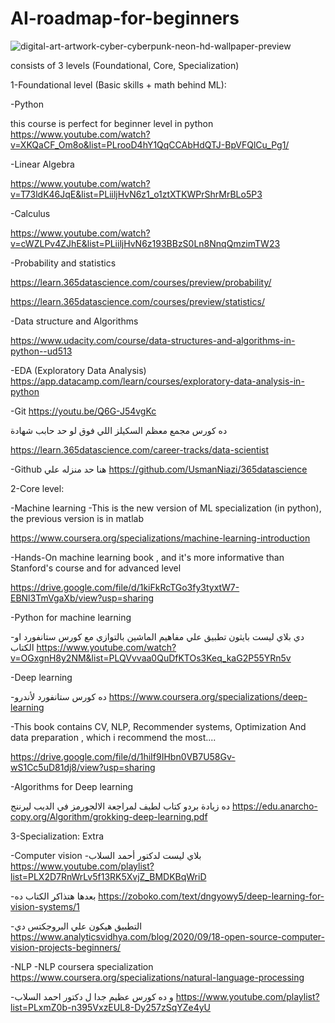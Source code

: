 # AI-roadmap-for-beginners
![digital-art-artwork-cyber-cyberpunk-neon-hd-wallpaper-preview](https://user-images.githubusercontent.com/105731768/216759007-13523109-5a78-410e-b630-c85914ea3a06.jpg)



consists of 3 levels (Foundational, Core, Specialization)

1-Foundational level (Basic skills + math behind ML):

-Python

this course is perfect for beginner level in python
https://www.youtube.com/watch?v=XKQaCF_Om8o&list=PLrooD4hY1QqCCAbHdQTJ-BpVFQlCu_Pg1/

-Linear Algebra

https://www.youtube.com/watch?v=T73ldK46JqE&list=PLiiljHvN6z1_o1ztXTKWPrShrMrBLo5P3

-Calculus

https://www.youtube.com/watch?v=cWZLPv4ZJhE&list=PLiiljHvN6z193BBzS0Ln8NnqQmzimTW23

-Probability and statistics

https://learn.365datascience.com/courses/preview/probability/

https://learn.365datascience.com/courses/preview/statistics/

-Data structure and Algorithms

https://www.udacity.com/course/data-structures-and-algorithms-in-python--ud513

-EDA (Exploratory Data Analysis)
https://app.datacamp.com/learn/courses/exploratory-data-analysis-in-python

-Git
https://youtu.be/Q6G-J54vgKc

ده كورس مجمع معظم السكيلز اللي فوق لو حد حابب شهادة

https://learn.365datascience.com/career-tracks/data-scientist

-Github هنا حد منزله علي
https://github.com/UsmanNiazi/365datascience

2-Core level:

-Machine learning
-This is the new version of ML specialization (in python), the previous version is in matlab

https://www.coursera.org/specializations/machine-learning-introduction

-Hands-On machine learning book , and it's more informative than Stanford's course and for advanced level

https://drive.google.com/file/d/1kiFkRcTGo3fy3tyxtW7-EBNl3TmVgaXb/view?usp=sharing

-Python for machine learning

-دي بلاي ليست بايثون تطبيق علي مفاهيم الماشين بالتوازي مع كورس ستانفورد او الكتاب
https://www.youtube.com/watch?v=OGxgnH8y2NM&list=PLQVvvaa0QuDfKTOs3Keq_kaG2P55YRn5v

-Deep learning

-ده كورس ستانفورد لأندرو
https://www.coursera.org/specializations/deep-learning

-This book contains CV, NLP, Recommender systems, Optimization And data preparation , which i recommend the most....

https://drive.google.com/file/d/1hiIf9IHbn0VB7U58Gv-wS1Cc5uD81dj8/view?usp=sharing

-Algorithms for Deep learning

ده زيادة بردو كتاب لطيف لمراجعة الالجورمز
في الديب ليرننج
https://edu.anarcho-copy.org/Algorithm/grokking-deep-learning.pdf

3-Specialization:
Extra

-Computer vision
-بلاي ليست لدكتور أحمد السلاب
https://www.youtube.com/playlist?list=PLX2D7RnWrLv5f13RK5XvjZ_BMDKBqWriD

-بعدها هتذاكر الكتاب ده
https://zoboko.com/text/dngyowy5/deep-learning-for-vision-systems/1

-التطبيق هيكون علي البروجكتس دي
https://www.analyticsvidhya.com/blog/2020/09/18-open-source-computer-vision-projects-beginners/

-NLP
-NLP coursera specialization
https://www.coursera.org/specializations/natural-language-processing

-و ده كورس عظيم جدا ل دكتور احمد
السلاب
https://www.youtube.com/playlist?list=PLxmZ0b-n395VxzEUL8-Dy257zSqYZe4yU
